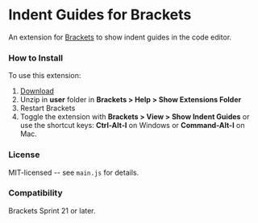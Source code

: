 # Indent Guides for Brackets
An extension for [Brackets](https://github.com/adobe/brackets/) to show indent guides in the code editor.

### How to Install
To use this extension:

1. [Download](https://github.com/lkcampbell/brackets-indent-guides/archive/master.zip)
2. Unzip in **user** folder in **Brackets > Help > Show Extensions Folder**
3. Restart Brackets
4. Toggle the extension with **Brackets > View > Show Indent Guides** or use the
shortcut keys: **Ctrl-Alt-I** on Windows or **Command-Alt-I** on Mac.

### License
MIT-licensed -- see `main.js` for details.

### Compatibility
Brackets Sprint 21 or later.
